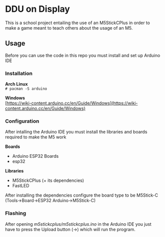 # DDU on Display
This is a school project entailing the use of an M5StickCPlus in order to make a game meant to teach others about the usage of an M5.

## Usage
Before you can use the code in this repo you must install and set up Arduino IDE

### Installation
**Arch Linux**\
`# pacman -S arduino`

**Windows**\
[https://wiki-content.arduino.cc/en/Guide/Windows](https://wiki-content.arduino.cc/en/Guide/Windows)

### Configuration
After intalling the Arduino IDE you must install the libraries and boards required to make the M5 work

**Boards**
* Arduino ESP32 Boards
* esp32

**Libraries**
 * M5StickCPlus (+ its dependencies)
 * FastLED

After installing the dependencies configure the board type to be M5Stick-C (Tools->Board->ESP32 Arduino->M5Stick-C)

### Flashing
After opening *m5stickcplus/m5stickcplus.ino* in the Arduino IDE you just have to press the Upload button (→) which will run the program.